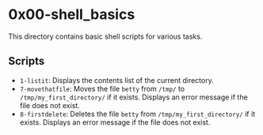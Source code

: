# 0x00-shell_basics

This directory contains basic shell scripts for various tasks.

## Scripts

- `1-listit`: Displays the contents list of the current directory.
- `7-movethatfile`: Moves the file `betty` from `/tmp/` to `/tmp/my_first_directory/` if it exists. Displays an error message if the file does not exist.
- `8-firstdelete`: Deletes the file `betty` from `/tmp/my_first_directory/` if it exists. Displays an error message if the file does not exist.

